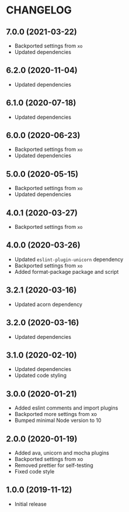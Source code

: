 # CHANGELOG

## 7.0.0 (2021-03-22)

-   Backported settings from `xo`
-   Updated dependencies

## 6.2.0 (2020-11-04)

-   Updated dependencies

## 6.1.0 (2020-07-18)

-   Updated dependencies

## 6.0.0 (2020-06-23)

-   Backported settings from `xo`
-   Updated dependencies

## 5.0.0 (2020-05-15)

-   Backported settings from `xo`
-   Updated dependencies

## 4.0.1 (2020-03-27)

-   Backported settings from `xo`

## 4.0.0 (2020-03-26)

-   Updated `eslint-plugin-unicorn` dependency
-   Backported settings from `xo`
-   Added format-package package and script

## 3.2.1 (2020-03-16)

-   Updated acorn dependency

## 3.2.0 (2020-03-16)

-   Updated dependencies

## 3.1.0 (2020-02-10)

-   Updated dependencies
-   Updated code styling

## 3.0.0 (2020-01-21)

-   Added eslint comments and import plugins
-   Backported more settings from xo
-   Bumped minimal Node version to 10

## 2.0.0 (2020-01-19)

-   Added ava, unicorn and mocha plugins
-   Backported settings from xo
-   Removed prettier for self-testing
-   Fixed code style

## 1.0.0 (2019-11-12)

-   Initial release
